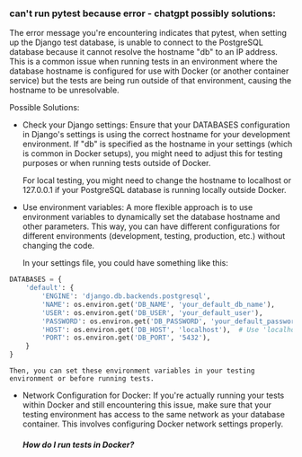 
### can't run pytest because error - chatgpt possibly solutions: 

The error message you're encountering indicates that pytest, when setting up the Django test database, is unable to connect to the PostgreSQL database because it cannot resolve the hostname "db" to an IP address. This is a common issue when running tests in an environment where the database hostname is configured for use with Docker (or another container service) but the tests are being run outside of that environment, causing the hostname to be unresolvable.

Possible Solutions:
* Check your Django settings: Ensure that your DATABASES configuration in Django's settings is using the correct hostname for your development environment. If "db" is specified as the hostname in your settings (which is common in Docker setups), you might need to adjust this for testing purposes or when running tests outside of Docker.

    For local testing, you might need to change the hostname to localhost or 127.0.0.1 if your PostgreSQL database is running locally outside Docker.

* Use environment variables: A more flexible approach is to use environment variables to dynamically set the database hostname and other parameters. This way, you can have different configurations for different environments (development, testing, production, etc.) without changing the code.

    In your settings file, you could have something like this:

```python
DATABASES = {
    'default': {
        'ENGINE': 'django.db.backends.postgresql',
        'NAME': os.environ.get('DB_NAME', 'your_default_db_name'),
        'USER': os.environ.get('DB_USER', 'your_default_user'),
        'PASSWORD': os.environ.get('DB_PASSWORD', 'your_default_password'),
        'HOST': os.environ.get('DB_HOST', 'localhost'),  # Use 'localhost' or '127.0.0.1' for local testing
        'PORT': os.environ.get('DB_PORT', '5432'),
    }
}
```
    Then, you can set these environment variables in your testing environment or before running tests.

* Network Configuration for Docker: If you're actually running your tests within Docker and still encountering this issue, make sure that your testing environment has access to the same network as your database container. This involves configuring Docker network settings properly.

    ##### How do I run tests in Docker? 